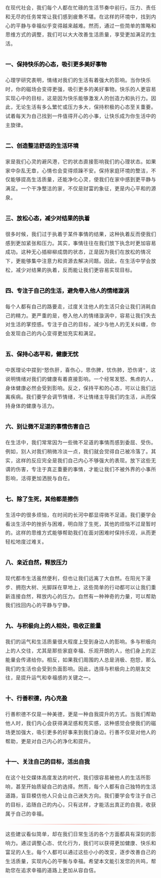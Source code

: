 <section id="nice" data-tool="mdnice编辑器" data-website="https://www.mdnice.com" style="margin-top: 0px; margin-bottom: 0px; margin-left: 0px; margin-right: 0px; padding-top: 0px; padding-bottom: 0px; padding-left: 10px; padding-right: 10px; background-attachment: scroll; background-clip: border-box; background-color: rgba(0, 0, 0, 0); background-image: none; background-origin: padding-box; background-position-x: 0%; background-position-y: 0%; background-repeat: no-repeat; background-size: auto; width: auto; font-family: Optima, PingFangSC-light, serif; font-size: 16px; color: rgb(0, 0, 0); line-height: 1.5em; word-spacing: 0em; letter-spacing: 0em; word-break: break-word; overflow-wrap: break-word; text-align: left;"><p data-tool="mdnice编辑器" style="color: rgb(53, 53, 53); font-size: 16px; line-height: 1.8em; letter-spacing: 0.04em; text-align: left; text-indent: 0em; margin-top: 0px; margin-bottom: 0px; margin-left: 0px; margin-right: 0px; padding-top: 8px; padding-bottom: 8px; padding-left: 0px; padding-right: 0px;">在现代社会，我们每个人都在忙碌的生活节奏中前行。压力、责任和无尽的任务常常让我们感到疲惫不堪。在这样的环境中，找到内心的平静与幸福似乎变得越来越难。然而，通过一些简单的策略和思维方式的调整，我们可以大大改善生活质量，享受更加满足的生活。</p>
<h4 data-tool="mdnice编辑器" style="margin-top: 30px; margin-bottom: 15px; margin-left: 0px; margin-right: 0px; padding-top: 0px; padding-bottom: 0px; padding-left: 0px; padding-right: 0px; display: block;"><span class="prefix" style="display: none;"></span><span class="content" style="font-size: 18px; color: rgb(0, 0, 0); line-height: 1.5em; letter-spacing: 0em; text-align: left; font-weight: bold; display: block;">一、保持快乐的心态，吸引更多美好事物</span><span class="suffix" style="display: none;"></span></h4>
<p data-tool="mdnice编辑器" style="color: rgb(53, 53, 53); font-size: 16px; line-height: 1.8em; letter-spacing: 0.04em; text-align: left; text-indent: 0em; margin-top: 0px; margin-bottom: 0px; margin-left: 0px; margin-right: 0px; padding-top: 8px; padding-bottom: 8px; padding-left: 0px; padding-right: 0px;">心理学研究表明，情绪对我们的生活有着强大的影响。当你快乐时，你的磁场会变得更强，吸引更多的美好事物。快乐的人更容易实现心中的目标，这是因为快乐能够激发人的创造力和执行力。因此，无论生活有多么繁忙或压力多大，保持积极的心态至关重要。试着每天为自己找到一件值得开心的小事，让快乐成为你生活中的主旋律。</p>
<h4 data-tool="mdnice编辑器" style="margin-top: 30px; margin-bottom: 15px; margin-left: 0px; margin-right: 0px; padding-top: 0px; padding-bottom: 0px; padding-left: 0px; padding-right: 0px; display: block;"><span class="prefix" style="display: none;"></span><span class="content" style="font-size: 18px; color: rgb(0, 0, 0); line-height: 1.5em; letter-spacing: 0em; text-align: left; font-weight: bold; display: block;">二、创造整洁舒适的生活环境</span><span class="suffix" style="display: none;"></span></h4>
<p data-tool="mdnice编辑器" style="color: rgb(53, 53, 53); font-size: 16px; line-height: 1.8em; letter-spacing: 0.04em; text-align: left; text-indent: 0em; margin-top: 0px; margin-bottom: 0px; margin-left: 0px; margin-right: 0px; padding-top: 8px; padding-bottom: 8px; padding-left: 0px; padding-right: 0px;">家是我们心灵的避风港，它的状态直接影响我们的心理状态。如果家中杂乱无章，心情也会变得烦躁不安。保持家庭环境的整洁，不仅能够提高生活质量，还能净化心灵，使我们在家中感到更平静与满足。一个干净整洁的家，不仅是财富的象征，更是内心平和的源泉。</p>
<h4 data-tool="mdnice编辑器" style="margin-top: 30px; margin-bottom: 15px; margin-left: 0px; margin-right: 0px; padding-top: 0px; padding-bottom: 0px; padding-left: 0px; padding-right: 0px; display: block;"><span class="prefix" style="display: none;"></span><span class="content" style="font-size: 18px; color: rgb(0, 0, 0); line-height: 1.5em; letter-spacing: 0em; text-align: left; font-weight: bold; display: block;">三、放松心态，减少对结果的执着</span><span class="suffix" style="display: none;"></span></h4>
<p data-tool="mdnice编辑器" style="color: rgb(53, 53, 53); font-size: 16px; line-height: 1.8em; letter-spacing: 0.04em; text-align: left; text-indent: 0em; margin-top: 0px; margin-bottom: 0px; margin-left: 0px; margin-right: 0px; padding-top: 8px; padding-bottom: 8px; padding-left: 0px; padding-right: 0px;">很多时候，我们过于执着于某件事情的结果，这种执着反而使我们感到更加紧张和压力。其实，事情往往在我们放下执念时更加容易成功。这种无心插柳柳成荫的状态，正是因为我们在放松的情况下，更能够集中注意力和资源去解决问题。因此，在生活中学会放松，减少对结果的执着，反而能让我们更容易实现目标。</p>
<h4 data-tool="mdnice编辑器" style="margin-top: 30px; margin-bottom: 15px; margin-left: 0px; margin-right: 0px; padding-top: 0px; padding-bottom: 0px; padding-left: 0px; padding-right: 0px; display: block;"><span class="prefix" style="display: none;"></span><span class="content" style="font-size: 18px; color: rgb(0, 0, 0); line-height: 1.5em; letter-spacing: 0em; text-align: left; font-weight: bold; display: block;">四、专注于自己的生活，避免卷入他人的情绪漩涡</span><span class="suffix" style="display: none;"></span></h4>
<p data-tool="mdnice编辑器" style="color: rgb(53, 53, 53); font-size: 16px; line-height: 1.8em; letter-spacing: 0.04em; text-align: left; text-indent: 0em; margin-top: 0px; margin-bottom: 0px; margin-left: 0px; margin-right: 0px; padding-top: 8px; padding-bottom: 8px; padding-left: 0px; padding-right: 0px;">每个人都有自己的路要走，过度关注他人的生活只会让我们消耗自己的精力。更严重的是，卷入他人的情绪漩涡中，容易让我们失去对生活的掌控感。专注于自己的目标，减少与他人的无关纠缠，你会发现自己的内心变得更加充实和满足。</p>
<h4 data-tool="mdnice编辑器" style="margin-top: 30px; margin-bottom: 15px; margin-left: 0px; margin-right: 0px; padding-top: 0px; padding-bottom: 0px; padding-left: 0px; padding-right: 0px; display: block;"><span class="prefix" style="display: none;"></span><span class="content" style="font-size: 18px; color: rgb(0, 0, 0); line-height: 1.5em; letter-spacing: 0em; text-align: left; font-weight: bold; display: block;">五、保持心态平和，健康无忧</span><span class="suffix" style="display: none;"></span></h4>
<p data-tool="mdnice编辑器" style="color: rgb(53, 53, 53); font-size: 16px; line-height: 1.8em; letter-spacing: 0.04em; text-align: left; text-indent: 0em; margin-top: 0px; margin-bottom: 0px; margin-left: 0px; margin-right: 0px; padding-top: 8px; padding-bottom: 8px; padding-left: 0px; padding-right: 0px;">中医理论中提到“怒伤肝，喜伤心，思伤脾，忧伤肺，恐伤肾”，这说明情绪对我们的健康有着直接影响。一个经常发怒、焦虑的人，身体健康必然会受到影响。反之，保持平和的心态，可以让我们远离疾病。我们要学会调节情绪，不让情绪主导我们的生活，从而保持身体的健康与活力。</p>
<h4 data-tool="mdnice编辑器" style="margin-top: 30px; margin-bottom: 15px; margin-left: 0px; margin-right: 0px; padding-top: 0px; padding-bottom: 0px; padding-left: 0px; padding-right: 0px; display: block;"><span class="prefix" style="display: none;"></span><span class="content" style="font-size: 18px; color: rgb(0, 0, 0); line-height: 1.5em; letter-spacing: 0em; text-align: left; font-weight: bold; display: block;">六、别让微不足道的事情伤害自己</span><span class="suffix" style="display: none;"></span></h4>
<p data-tool="mdnice编辑器" style="color: rgb(53, 53, 53); font-size: 16px; line-height: 1.8em; letter-spacing: 0.04em; text-align: left; text-indent: 0em; margin-top: 0px; margin-bottom: 0px; margin-left: 0px; margin-right: 0px; padding-top: 8px; padding-bottom: 8px; padding-left: 0px; padding-right: 0px;">在生活中，我们常常因为一些微不足道的事情而感到委屈、受伤。例如，别人对我们稍微冷淡一点，我们就会觉得自己被冷落了。其实，这样的反应完全是我们自己内心不够强大的表现。放下这些无谓的伤害，专注于真正重要的事情，才能让我们不被外界的小事所影响，活得更加洒脱与自在。</p>
<h4 data-tool="mdnice编辑器" style="margin-top: 30px; margin-bottom: 15px; margin-left: 0px; margin-right: 0px; padding-top: 0px; padding-bottom: 0px; padding-left: 0px; padding-right: 0px; display: block;"><span class="prefix" style="display: none;"></span><span class="content" style="font-size: 18px; color: rgb(0, 0, 0); line-height: 1.5em; letter-spacing: 0em; text-align: left; font-weight: bold; display: block;">七、除了生死，其他都是擦伤</span><span class="suffix" style="display: none;"></span></h4>
<p data-tool="mdnice编辑器" style="color: rgb(53, 53, 53); font-size: 16px; line-height: 1.8em; letter-spacing: 0.04em; text-align: left; text-indent: 0em; margin-top: 0px; margin-bottom: 0px; margin-left: 0px; margin-right: 0px; padding-top: 8px; padding-bottom: 8px; padding-left: 0px; padding-right: 0px;">生活中的很多烦恼，在时间的长河中都显得微不足道。我们要学会看淡生活中的挫折与困难，明白除了生死，其他的烦恼不过是暂时的。这样的思维方式能够帮助我们在面对困难时保持乐观，从而更轻松地度过难关。</p>
<h4 data-tool="mdnice编辑器" style="margin-top: 30px; margin-bottom: 15px; margin-left: 0px; margin-right: 0px; padding-top: 0px; padding-bottom: 0px; padding-left: 0px; padding-right: 0px; display: block;"><span class="prefix" style="display: none;"></span><span class="content" style="font-size: 18px; color: rgb(0, 0, 0); line-height: 1.5em; letter-spacing: 0em; text-align: left; font-weight: bold; display: block;">八、亲近自然，释放压力</span><span class="suffix" style="display: none;"></span></h4>
<p data-tool="mdnice编辑器" style="color: rgb(53, 53, 53); font-size: 16px; line-height: 1.8em; letter-spacing: 0.04em; text-align: left; text-indent: 0em; margin-top: 0px; margin-bottom: 0px; margin-left: 0px; margin-right: 0px; padding-top: 8px; padding-bottom: 8px; padding-left: 0px; padding-right: 0px;">现代都市生活虽然便利，但也让我们远离了大自然。在阳光下漫步、拥抱大树、光脚踩在草地上，这些简单的行动都可以让我们重新连接自然，释放内心的压力。自然有一种神奇的力量，可以帮助我们找回内心的平静与宁静。</p>
<h4 data-tool="mdnice编辑器" style="margin-top: 30px; margin-bottom: 15px; margin-left: 0px; margin-right: 0px; padding-top: 0px; padding-bottom: 0px; padding-left: 0px; padding-right: 0px; display: block;"><span class="prefix" style="display: none;"></span><span class="content" style="font-size: 18px; color: rgb(0, 0, 0); line-height: 1.5em; letter-spacing: 0em; text-align: left; font-weight: bold; display: block;">九、与积极向上的人相处，吸收正能量</span><span class="suffix" style="display: none;"></span></h4>
<p data-tool="mdnice编辑器" style="color: rgb(53, 53, 53); font-size: 16px; line-height: 1.8em; letter-spacing: 0.04em; text-align: left; text-indent: 0em; margin-top: 0px; margin-bottom: 0px; margin-left: 0px; margin-right: 0px; padding-top: 8px; padding-bottom: 8px; padding-left: 0px; padding-right: 0px;">我们的运气和生活质量很大程度上受到身边人的影响。多与积极向上的人交往，尤其是那些家庭幸福、乐观开朗的人，他们身上的正能量会传递给你。相反，如果我们周围的人总是消极、抱怨，那么我们的生活也会受到负面影响。因此，选择与积极向上的朋友交往，是提升运气和幸福感的关键之一。</p>
<h4 data-tool="mdnice编辑器" style="margin-top: 30px; margin-bottom: 15px; margin-left: 0px; margin-right: 0px; padding-top: 0px; padding-bottom: 0px; padding-left: 0px; padding-right: 0px; display: block;"><span class="prefix" style="display: none;"></span><span class="content" style="font-size: 18px; color: rgb(0, 0, 0); line-height: 1.5em; letter-spacing: 0em; text-align: left; font-weight: bold; display: block;">十、行善积德，内心充盈</span><span class="suffix" style="display: none;"></span></h4>
<p data-tool="mdnice编辑器" style="color: rgb(53, 53, 53); font-size: 16px; line-height: 1.8em; letter-spacing: 0.04em; text-align: left; text-indent: 0em; margin-top: 0px; margin-bottom: 0px; margin-left: 0px; margin-right: 0px; padding-top: 8px; padding-bottom: 8px; padding-left: 0px; padding-right: 0px;">行善积德不仅是一种美德，更是一种自我提升的方式。当我们帮助他人时，我们内心会获得满足感和充实感，这种感觉会使我们的磁场更加强大，吸引更多的好事来到我们身边。行善不仅是对他人的帮助，更是对自己内心的净化和提升。</p>
<h4 data-tool="mdnice编辑器" style="margin-top: 30px; margin-bottom: 15px; margin-left: 0px; margin-right: 0px; padding-top: 0px; padding-bottom: 0px; padding-left: 0px; padding-right: 0px; display: block;"><span class="prefix" style="display: none;"></span><span class="content" style="font-size: 18px; color: rgb(0, 0, 0); line-height: 1.5em; letter-spacing: 0em; text-align: left; font-weight: bold; display: block;">十一、关注自己的目标，活出自我</span><span class="suffix" style="display: none;"></span></h4>
<p data-tool="mdnice编辑器" style="color: rgb(53, 53, 53); font-size: 16px; line-height: 1.8em; letter-spacing: 0.04em; text-align: left; text-indent: 0em; margin-top: 0px; margin-bottom: 0px; margin-left: 0px; margin-right: 0px; padding-top: 8px; padding-bottom: 8px; padding-left: 0px; padding-right: 0px;">在这个社交媒体高度发达的时代，我们很容易被他人的生活所影响，甚至开始质疑自己的选择。然而，每个人都有自己独特的生活道路，盲目模仿他人只会让自己迷失方向。我们要学会专注于自己的目标，追随自己的内心，只有这样，才能活出真正的自我，收获属于自己的幸福。</p>
<hr data-tool="mdnice编辑器" style="margin-top: 10px; margin-bottom: 10px; margin-left: 0px; margin-right: 0px; padding-top: 0px; padding-bottom: 0px; padding-left: 0px; padding-right: 0px; border-top-style: none; border-bottom-style: none; border-left-style: none; border-right-style: none; border-top-width: 1px; border-bottom-width: 3px; border-left-width: 3px; border-right-width: 3px; border-top-color: rgb(0, 0, 0); border-bottom-color: rgba(0, 0, 0, 0.4); border-left-color: rgba(0, 0, 0, 0.4); border-right-color: rgba(0, 0, 0, 0.4); border-top-left-radius: 0px; border-top-right-radius: 0px; border-bottom-right-radius: 0px; border-bottom-left-radius: 0px; background-attachment: scroll; background-clip: border-box; background-color: rgba(0, 0, 0, 0); background-image: linear-gradient(90deg, rgba(248, 57, 41, 0) 0%, rgba(248, 57, 41, 0.75) 51.79%, rgba(248, 57, 41, 0) 100%); background-origin: padding-box; background-position-x: 0%; background-position-y: 0%; background-repeat: no-repeat; background-size: auto; width: auto; height: 1px;">
<p data-tool="mdnice编辑器" style="color: rgb(53, 53, 53); font-size: 16px; line-height: 1.8em; letter-spacing: 0.04em; text-align: left; text-indent: 0em; margin-top: 0px; margin-bottom: 0px; margin-left: 0px; margin-right: 0px; padding-top: 8px; padding-bottom: 8px; padding-left: 0px; padding-right: 0px;">这些建议看似简单，却在我们日常生活的各个方面都具有深刻的影响力。通过调整心态、优化行为，我们可以获得更加健康、快乐和富足的人生。每个人都可以通过这些小小的改变，逐步改善自己的生活质量，实现内心的平衡与幸福。希望本文能引发您的共鸣，帮助您在追求幸福的道路上更加从容自信。</p>
</section>
